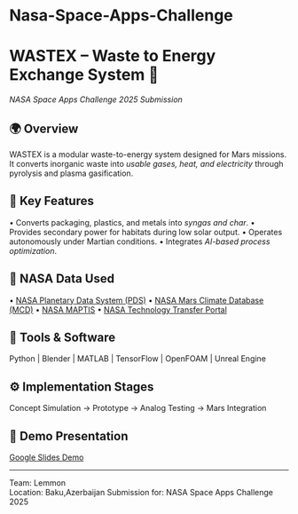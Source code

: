 # Nasa-Space-Apps-Challenge

# WASTEX – Waste to Energy Exchange System 🚀

*NASA Space Apps Challenge 2025 Submission*

## 🌍 Overview
WASTEX is a modular waste-to-energy system designed for Mars missions. It converts inorganic waste into *usable gases, heat, and electricity* through pyrolysis and plasma gasification.

## 🔬 Key Features
•⁠  ⁠Converts packaging, plastics, and metals into *syngas and char*.
•⁠  ⁠Provides secondary power for habitats during low solar output.
•⁠  ⁠Operates autonomously under Martian conditions.
•⁠  ⁠Integrates *AI-based process optimization*.

## 🧠 NASA Data Used
•⁠  ⁠[NASA Planetary Data System (PDS)](https://pds.nasa.gov/)
•⁠  ⁠[NASA Mars Climate Database (MCD)](https://www-mars.lmd.jussieu.fr/mcd_python/)
•⁠  ⁠[NASA MAPTIS](https://maptis.nasa.gov/)
•⁠  ⁠[NASA Technology Transfer Portal](https://technology.nasa.gov/)

## 🧩 Tools & Software
Python | Blender | MATLAB | TensorFlow | OpenFOAM | Unreal Engine

## ⚙️ Implementation Stages
Concept Simulation → Prototype → Analog Testing → Mars Integration

## 🎥 Demo Presentation
[Google Slides Demo](https://docs.google.com/presentation/d/1A2B3Cxyz12345/pub)

---

Team: Lemmon  
Location: Baku,Azerbaijan
Submission for: NASA Space Apps Challenge 2025
